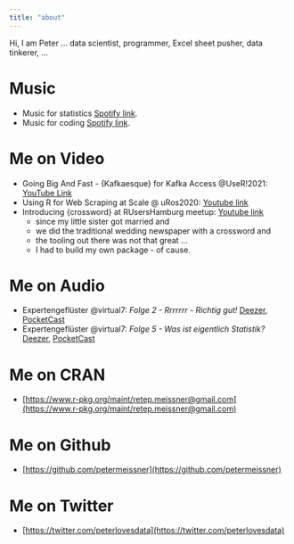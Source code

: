 ```yaml
---
title: "about"
---
```



Hi, I am Peter ... data scientist, programmer, Excel sheet pusher, data tinkerer, ...



# Music

- Music for statistics [Spotify link](https://open.spotify.com/playlist/3yjVDoDoU5z2hZyvb6eQ0W?si=cX-AQBTMR6mRN33mwC7kuQ).
- Music for coding [Spotify link](https://open.spotify.com/playlist/74rYJJEe3t7YygRQuvTBUz?si=Z8eLdKjpT3uXZRsX6dPwzw).


# Me on Video

- Going Big And Fast - {Kafkaesque} for Kafka Access @UseR!2021: [YouTube Link](https://www.youtube.com/watch?v=5e7W4ktjASQ&ab_channel=RConsortium)
- Using R for Web Scraping at Scale @ uRos2020: [Youtube link](https://www.youtube.com/watch?v=THDoBJCM9ZE&t=452s)
- Introducing {crossword} at RUsersHamburg meetup: [Youtube link](https://www.youtube.com/watch?v=56qrwa4bzK8)
  * since my little sister got married and 
  * we did the traditional wedding newspaper with a crossword and 
  * the tooling out there was not that great ... 
  * I had to build my own package - of cause.




# Me on Audio

- Expertengeflüster @virtual7: *Folge 2 - Rrrrrrr - Richtig gut!* [Deezer](https://deezer.page.link/hFhwpoD5hFwGSqzR8), [PocketCast](https://pca.st/b5xctmde)
- Expertengeflüster @virtual7: *Folge 5 - Was ist eigentlich Statistik?* [Deezer](https://deezer.page.link/qXhsHjf5nvwzp4TS7), [PocketCast](https://pca.st/h192j4d6)


# Me on CRAN

- [https://www.r-pkg.org/maint/retep.meissner@gmail.com](https://www.r-pkg.org/maint/retep.meissner@gmail.com)


# Me on Github

- [https://github.com/petermeissner](https://github.com/petermeissner)


# Me on Twitter

- [https://twitter.com/peterlovesdata](https://twitter.com/peterlovesdata)
